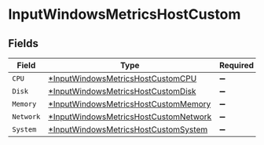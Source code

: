 # InputWindowsMetricsHostCustom


## Fields

| Field                                                                                                | Type                                                                                                 | Required                                                                                             | Description                                                                                          |
| ---------------------------------------------------------------------------------------------------- | ---------------------------------------------------------------------------------------------------- | ---------------------------------------------------------------------------------------------------- | ---------------------------------------------------------------------------------------------------- |
| `CPU`                                                                                                | [*InputWindowsMetricsHostCustomCPU](../../models/shared/inputwindowsmetricshostcustomcpu.md)         | :heavy_minus_sign:                                                                                   | N/A                                                                                                  |
| `Disk`                                                                                               | [*InputWindowsMetricsHostCustomDisk](../../models/shared/inputwindowsmetricshostcustomdisk.md)       | :heavy_minus_sign:                                                                                   | N/A                                                                                                  |
| `Memory`                                                                                             | [*InputWindowsMetricsHostCustomMemory](../../models/shared/inputwindowsmetricshostcustommemory.md)   | :heavy_minus_sign:                                                                                   | N/A                                                                                                  |
| `Network`                                                                                            | [*InputWindowsMetricsHostCustomNetwork](../../models/shared/inputwindowsmetricshostcustomnetwork.md) | :heavy_minus_sign:                                                                                   | N/A                                                                                                  |
| `System`                                                                                             | [*InputWindowsMetricsHostCustomSystem](../../models/shared/inputwindowsmetricshostcustomsystem.md)   | :heavy_minus_sign:                                                                                   | N/A                                                                                                  |
